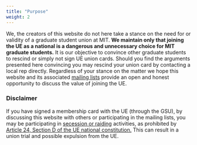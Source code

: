 ```yaml
---
title: "Purpose"
weight: 2
---
```


We, the creators of this website do not here take a stance on the need for or validity of a graduate student union at MIT.
**We maintain only that joining the UE as a national is a dangerous and unnecessary choice for MIT graduate students.**
It is our objective to convince other graduate students to rescind or simply not sign UE union cards.
Should you find the arguments presented here convincing you may rescind your union card by contacting a local rep directly.
Regardless of your stance on the matter we hope this website and its associated [mailing lists](#sign_up) provide an open and honest opportunity to discuss the value of joining the UE.

### Disclaimer
If you have signed a membership card with the UE (through the GSU), by discussing this website with others or participating in the mailing lists, you may be participating in [secession or raiding](https://en.wikipedia.org/wiki/Union_raid) activities, as prohibited by [Article 24, Section D of the UE national constitution.](/2019_Constitution.pdf)
This can result in a union trial and possible expulsion from the UE.
